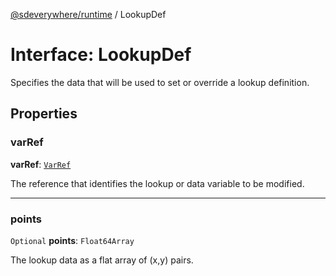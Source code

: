 [@sdeverywhere/runtime](../index.md) / LookupDef

# Interface: LookupDef

Specifies the data that will be used to set or override a lookup definition.

## Properties

### varRef

 **varRef**: [`VarRef`](VarRef.md)

The reference that identifies the lookup or data variable to be modified.

___

### points

 `Optional` **points**: `Float64Array`

The lookup data as a flat array of (x,y) pairs.
